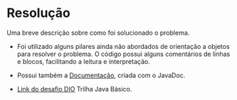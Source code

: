 # Resolução

Uma breve descrição sobre como foi solucionado o problema.


- Foi utilizado alguns pilares ainda não abordados de orientação a objetos para resolver o problema. O código possui alguns comentários de linhas e blocos, facilitando a leitura e interpretação.

- Possui também a [Documentação](https://github.com/AndersonReiner/dio-java-trilha-basico/tree/main/ContaBanco/docs), criada com o JavaDoc. 

- [Link do desafio DIO](https://github.com/digitalinnovationone/trilha-java-basico/tree/main/desafios/sintaxe) Trilha Java Básico.